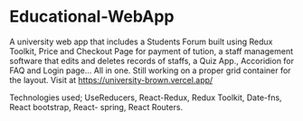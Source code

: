 # Educational-WebApp
A university web app that includes a Students Forum built using Redux Toolkit, Price and Checkout Page for payment of tution,  a staff management software that edits and deletes records of staffs,
a Quiz App., Accoridion for FAQ and Login page... All in one. Still working on a proper grid container for the layout.
Visit at https://university-brown.vercel.app/


Technologies used; UseReducers, React-Redux, Redux Toolkit, Date-fns, React bootstrap, React- spring, React Routers.
